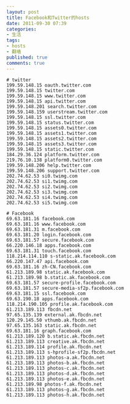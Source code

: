 ```yaml
---
layout: post
title: Facebook和Twitter的hosts
date: 2011-09-30 07:39
categories:
- 生活
tags:
- hosts
- 翻墙
published: true
comments: true
---
```

    # twitter
    199.59.148.15 oauth.twitter.com
    199.59.148.15 twitter.com
    199.59.148.15 www.twitter.com
    199.59.148.15 api.twitter.com
    199.59.148.201 search.twitter.com
    199.59.148.159 userstream.twitter.com
    199.59.148.15 ssl.twitter.com
    199.59.148.15 status.twitter.com
    199.59.148.15 assets0.twitter.com
    199.59.148.15 assets1.twitter.com
    199.59.148.15 assets2.twitter.com
    199.59.148.15 assets3.twitter.com
    199.59.148.15 static.twitter.com
    184.29.36.124 platform.twitter.com
    219.76.10.138 platform0.twitter.com
    199.59.148.206 help.twitter.com
    199.59.148.206 support.twitter.com
    202.74.62.53 si0.twimg.com
    202.74.62.53 si1.twimg.com
    202.74.62.53 si2.twimg.com
    202.74.62.53 si3.twimg.com
    202.74.62.53 si4.twimg.com
    202.74.62.53 si5.twimg.com
     
    # Facebook
    69.63.181.16 facebook.com
    69.63.181.16 www.facebook.com
    69.63.181.31 m.facebook.com
    69.63.181.20 login.facebook.com
    69.63.181.57 secure.facebook.com
    66.220.146.18 apps.facebook.com
    69.63.181.31 touch.facebook.com
    118.214.114.110 s-static.ak.facebook.com
    66.220.147.47 api.facebook.com
    69.63.181.16 zh-CN.facebook.com
    61.213.189.98 static.ak.facebook.com
    61.213.189.98 b.static.ak.facebook.com
    69.63.181.57 secure-profile.facebook.com
    69.63.181.57 secure-media-sf2p.facebook.com
    69.63.181.15 ssl.facebook.com
    69.63.190.18 apps.facebook.com
    118.214.190.105 profile.ak.facebook.com
    61.213.189.113 fbcdn.net
    97.65.135.139 external.ak.fbcdn.net
    120.29.145.50 vthumb.ak.fbcdn.net
    97.65.135.163 static.ak.fbcdn.net
    69.63.181.16 graph.facebook.com
    61.213.189.120 b.static.ak.fbcdn.net
    61.213.189.113 creative.ak.fbcdn.net
    61.213.189.114 profile.ak.fbcdn.net
    61.213.189.113 s-hprofile-sf2p.fbcdn.net
    61.213.189.113 photos-a.ak.fbcdn.net
    61.213.189.113 photos-b.ak.fbcdn.net
    61.213.189.113 photos-c.ak.fbcdn.net
    61.213.189.113 photos-d.ak.fbcdn.net
    61.213.189.113 photos-e.ak.fbcdn.net
    61.213.189.98 photos-f.ak.fbcdn.net
    61.213.189.113 photos-g.ak.fbcdn.net
    61.213.189.113 photos-h.ak.fbcdn.net
